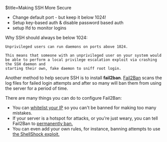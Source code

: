 $title=Making SSH More Secure

+ Change default port - but keep it below 1024!
+ Setup key-based auth & disable password based auth
+ setup lfd to monitor logins

Why SSH should always be below 1024:

	Unprivileged users can run daemons on ports above 1024. 
	
	This means that someone with an unprivileged user on your system would be able to perform a local privilege escalation exploit via crashing the SSH daemon and 
	starting their own, fake daemon to sniff root login. 

Another method to help secure SSH is to install __fail2ban__. [Fail2Ban](http://www.fail2ban.org) scans the log files for failed login attempts and after so many will ban them from using the server for a period of time.

There are many things you can do to configure Fail2Ban:

+ You can [whitelist your IP](http://www.fail2ban.org/wiki/index.php/Whitelist) so you can't be banned for making too many mistakes.
+ If your server is a hotspot for attacks, or you're just weary, you can tell Fail2Ban to [permanently ban.](http://serverfault.com/a/490133)
+ You can even add your own rules, for instance, banning attempts to use [the ShellShock exploit.](https://samhobbs.co.uk/2014/09/shellshock-bash-probe-alert-using-fail2ban)
